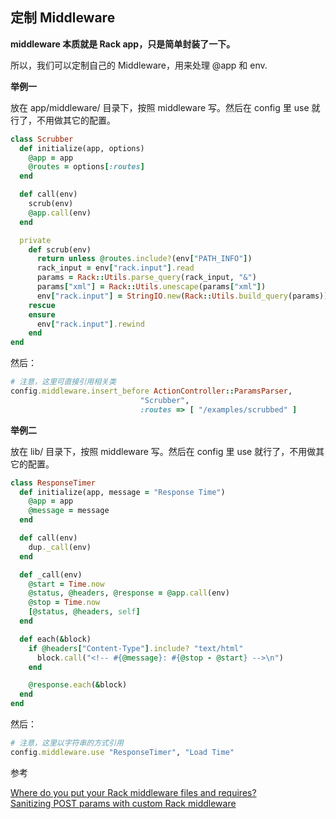 ## 定制 Middleware

**middleware 本质就是 Rack app，只是简单封装了一下。**

所以，我们可以定制自己的 Middleware，用来处理 @app 和 env.

**举例一**

放在 app/middleware/ 目录下，按照 middleware 写。然后在 config 里 use 就行了，不用做其它的配置。

```ruby
class Scrubber
  def initialize(app, options)
    @app = app
    @routes = options[:routes]
  end

  def call(env)
    scrub(env)
    @app.call(env)
  end

  private
    def scrub(env)
      return unless @routes.include?(env["PATH_INFO"])
      rack_input = env["rack.input"].read
      params = Rack::Utils.parse_query(rack_input, "&")
      params["xml"] = Rack::Utils.unescape(params["xml"])
      env["rack.input"] = StringIO.new(Rack::Utils.build_query(params))
    rescue
    ensure
      env["rack.input"].rewind
    end
end
```

然后：

```ruby
# 注意，这里可直接引用相关类
config.middleware.insert_before ActionController::ParamsParser,
                             "Scrubber",
                             :routes => [ "/examples/scrubbed" ]
```

**举例二**

放在 lib/ 目录下，按照 middleware 写。然后在 config 里 use 就行了，不用做其它的配置。

```ruby
class ResponseTimer
  def initialize(app, message = "Response Time")
    @app = app
    @message = message
  end

  def call(env)
    dup._call(env)
  end

  def _call(env)
    @start = Time.now
    @status, @headers, @response = @app.call(env)
    @stop = Time.now
    [@status, @headers, self]
  end

  def each(&block)
    if @headers["Content-Type"].include? "text/html"
      block.call("<!-- #{@message}: #{@stop - @start} -->\n") 
    end

    @response.each(&block)
  end
end
```

然后：

```ruby
# 注意，这里以字符串的方式引用
config.middleware.use "ResponseTimer", "Load Time"
```

参考

[Where do you put your Rack middleware files and requires?](http://stackoverflow.com/questions/3428343/where-do-you-put-your-rack-middleware-files-and-requires)<br>
[Sanitizing POST params with custom Rack middleware](http://pivotallabs.com/sanitizing-post-params-with-custom-rack-middleware/)<br>

